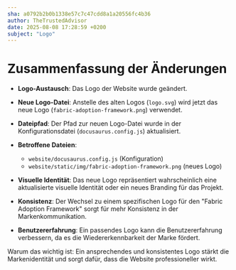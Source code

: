 ```yaml
---
sha: a0792b2b0b1338e57c7c47cdd8a1a20556fc4b36
author: TheTrustedAdvisor
date: 2025-08-08 17:28:59 +0200
subject: "Logo"
---
```


  # Zusammenfassung der Änderungen

- **Logo-Austausch**: Das Logo der Website wurde geändert.
- **Neue Logo-Datei**: Anstelle des alten Logos (`logo.svg`) wird jetzt das neue Logo (`fabric-adoption-framework.png`) verwendet.
- **Dateipfad**: Der Pfad zur neuen Logo-Datei wurde in der Konfigurationsdatei (`docusaurus.config.js`) aktualisiert.
- **Betroffene Dateien**: 
  - `website/docusaurus.config.js` (Konfiguration)
  - `website/static/img/fabric-adoption-framework.png` (neues Logo)

- **Visuelle Identität**: Das neue Logo repräsentiert wahrscheinlich eine aktualisierte visuelle Identität oder ein neues Branding für das Projekt.
- **Konsistenz**: Der Wechsel zu einem spezifischen Logo für den "Fabric Adoption Framework" sorgt für mehr Konsistenz in der Markenkommunikation.
- **Benutzererfahrung**: Ein passendes Logo kann die Benutzererfahrung verbessern, da es die Wiedererkennbarkeit der Marke fördert.

Warum das wichtig ist: Ein ansprechendes und konsistentes Logo stärkt die Markenidentität und sorgt dafür, dass die Website professioneller wirkt.
